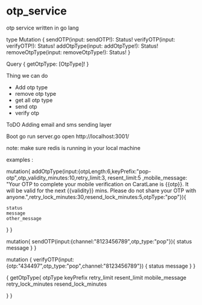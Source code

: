 # otp_service
otp service written in go lang 


type Mutation {
  sendOTP(input: sendOTP!): Status!
  verifyOTP(input: verifyOTP!): Status!
  addOtpType(input: addOtpType!): Status!
  removeOtpType(input: removeOtpType!): Status!
}


Query {
  getOtpType: [OtpType]!
}

Thing we can do 
* Add otp type 
* remove otp type
* get all otp type 
* send otp
* verify otp



ToDO 
Adding email and sms sending layer

Boot 
go run server.go
open http://localhost:3001/ 

note: make sure redis is running in your local machine 


examples :

mutation{
  addOtpType(input:{otpLength:6,keyPrefix:"pop-otp",otp_validity_minutes:10,retry_limit:3, resent_limit:5 ,mobile_message: "Your OTP to complete your mobile verification on CaratLane is {{otp}}. It will be valid for the next {{validity}} mins. Please do not share your OTP with anyone.",retry_lock_minutes:30,resend_lock_minutes:5,otpType:"pop"}){
    
    status
    message
    other_message
  }
}

mutation{
  sendOTP(input:{channel:"8123456789",otp_type:"pop"}){
    status
    message
  }
}	

mutation {
  verifyOTP(input:{otp:"434497",otp_type:"pop",channel:"8123456789"})
{
  status
  message
}
}



{
  getOtpType{
    otpType
    keyPrefix
    retry_limit
    resent_limit
    mobile_message
    retry_lock_minutes
    resend_lock_minutes
    
  }
}

